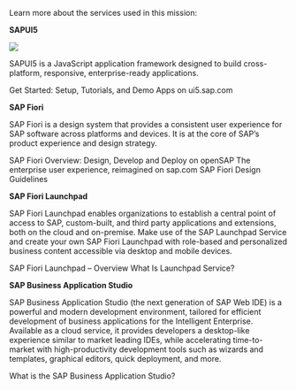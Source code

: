 Learn more about the services used in this mission:

**SAPUI5**

![](exercises/images/UI5.png)

SAPUI5 is a JavaScript application framework designed to build cross-platform, responsive, enterprise-ready applications.

Get Started: Setup, Tutorials, and Demo Apps on ui5.sap.com

**SAP Fiori**

SAP Fiori is a design system that provides a consistent user experience for SAP software across platforms and devices. It is at the core of SAP’s product experience and design strategy. 

SAP Fiori Overview: Design, Develop and Deploy on openSAP
The enterprise user experience, reimagined on sap.com
SAP Fiori Design Guidelines 

**SAP Fiori Launchpad** 

SAP Fiori Launchpad enables organizations to establish a central point of access to SAP, custom-built, and third party applications and extensions, both on the cloud and on-premise. Make use of the SAP Launchpad Service and create your own SAP Fiori Launchpad with role-based and personalized business content accessible via desktop and mobile devices.

SAP Fiori Launchpad – Overview
What Is Launchpad Service?

**SAP Business Application Studio** 

SAP Business Application Studio (the next generation of SAP Web IDE) is a powerful and modern development environment, tailored for efficient development of business applications for the Intelligent Enterprise. Available as a cloud service, it provides developers a desktop-like experience similar to market leading IDEs, while accelerating time-to-market with high-productivity development tools such as wizards and templates, graphical editors, quick deployment, and more.

What is the SAP Business Application Studio?
